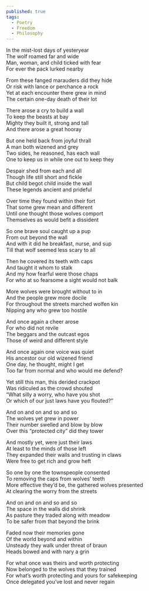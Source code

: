 ```yaml
---
published: true
tags:
  - Poetry
  - Freedom
  - Philosophy
---
```

In the mist-lost days of yesteryear  
The wolf roamed far and wide  
Man, woman, and child ticked with fear  
For ever the pack lurked nearby  
  
From these fanged marauders did they hide  
Or risk with lance or perchance a rock  
Yet at each encounter there grew in mind  
The certain one-day death of their lot  
  
There arose a cry to build a wall  
To keep the beasts at bay  
Mighty they built it, strong and tall  
And there arose a great hooray  
  
But one held back from joyful thrall  
A man both wizened and grey  
Two sides, he reasoned, has each wall  
One to keep us in while one out to keep they  
  
Despair shed from each and all  
Though life still short and fickle  
But child begot child inside the wall  
These legends ancient and prideful  
  
Over time they found within their fort  
That some grew mean and different  
Until one thought those wolves comport  
Themselves as would befit a dissident  
  
So one brave soul caught up a pup  
From out beyond the wall  
And with it did he breakfast, nurse, and sup  
Till that wolf seemed less scary to all  
  
Then he covered its teeth with caps  
And taught it whom to stalk  
And my how fearful were those chaps  
For who at so fearsome a sight would not balk  
  
More wolves were brought without to in  
And the people grew more docile  
For throughout the streets marched wolfen kin  
Nipping any who grew too hostile  
  
And once again a cheer arose  
For who did not revile  
The beggars and the outcast egos  
Those of weird and different style  
  
And once again one voice was quiet  
His ancestor our old wizened friend  
One day, he thought, might I get  
Too far from normal and who would me defend?  
  
Yet still this man, this derided crackpot  
Was ridiculed as the crowd shouted  
“What silly a worry, who have you shot  
Or which of our just laws have you flouted?”  
  
And on and on and so and so  
The wolves yet grew in power  
Their number swelled and blow by blow  
Over this “protected city” did they tower  
  
And mostly yet, were just their laws  
At least to the minds of those left  
They expanded their walls and trusting in claws  
Were free to get rich and grow heft  
  
So one by one the townspeople consented  
To removing the caps from wolves’ teeth  
More effective they’d be, the gathered wolves presented  
At clearing the worry from the streets  
  
And on and on and so and so  
The space in the walls did shrink  
As pasture they traded along with meadow  
To be safer from that beyond the brink  
  
Faded now their memories gone  
Of the world beyond and within  
Unsteady they walk under threat of braun  
Heads bowed and with nary a grin  
  
For what once was theirs and worth protecting  
Now belonged to the wolves that they trained  
For what’s worth protecting and yours for safekeeping  
Once delegated you’ve lost and never regain
